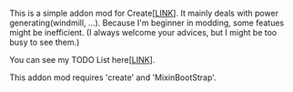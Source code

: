 <p>This is a simple addon mod for Create[<a href="https://github.com/Creators-of-Create/Create">LINK</a>]. It mainly deals with power generating(windmill, ...). Because I'm beginner in modding, some featues might be inefficient. 
(I always welcome your advices, but I might be too busy to see them.) </p>

<p> You can see my TODO List here[<a href="https://docs.google.com/spreadsheets/d/1-gvqGUynX9S1ACbAe0BNLm5l8AKeGUBEkvWdZ-zSFzQ/edit?usp=sharing">LINK</a>]. </p>

<p> This addon mod requires 'create' and 'MixinBootStrap'.</p>
